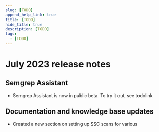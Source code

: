 ```yaml
---
slug: [TODO]
append_help_link: true
title: [TODO]
hide_title: true
description: [TODO]
tags:
  - [TODO]
---
```


# July 2023 release notes

## Semgrep Assistant
* Semgrep Assistant is now in public beta. To try it out, see todolink

## Documentation and knowledge base updates
* Created a new section on setting up SSC scans for various
